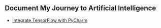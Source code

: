 ## Document My Journey to Artificial Intelligence

- [Integrate TensorFlow with PyCharm](./docs/20180723_pycharm_tensorflow.md)
